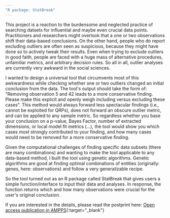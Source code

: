 ```yaml
---
"R package: StatBreak"
---
```


This project is a reaction to the burdensome and neglected practice of searching datsets for influential and maybe even crucial data points. Practitioners and researchers might overlook that a one or two observations shift their data-based conclusions. On the other hand, people who do report excluding outliers are often seen as suspicious, because they might have done so to actively tweak their results. Even when trying to exclude outliers in good faith, people are faced with a huge mass of alternative procedures, unfamiliar metrics, and arbitrary decision rules. So all in all, outlier analyses are currently very awkward in the social sciences.

I wanted to design a universal tool that circumvents most of this awkwardness while checking whether one or two outliers changed an initial conclusion from the data. The tool's output should take the form of: "Removing observation 5 and 42 leads to a more conservative finding. Please make this explicit and openly weigh including versus excluding these cases". This method would always forward less spectacular findings (i.e., cannot be exploited for QRPs), does not forward an obscure outlier metric, and can be applied to any sample metric. So regardless whether you base your conclusion on a p-value, Bayes Factor, number of extracted dimensions, or local model fit metrics (...), the tool would show you which cases most strongly contributed to your finding, and how many cases would need to be removed for a more conservative finding.

Given the computational challenges of finding specific data subsets (there are many combinations) and wanting to make the tool applicable to any data-based method, I built the tool using genetic algorithms. Genetic algorithms are good at finding optimal combinations of entities (originally: genes, here: observations) and follow a very generalizable recipe. 

So the tool turned out as an R package called StatBreak that gives users a simple function/interface to input their data and analyses. In response, the function returns which and how many observations were crucial for the user's original conclusion.

If you are interested in the details, please read the postprint here: [Open access publication in AMPPS](https://osf.io/fmnxp/){:target="_blank"}